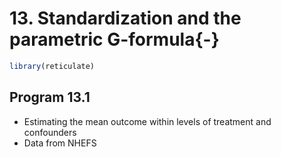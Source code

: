 # 13. Standardization and the parametric G-formula{-}


```r
library(reticulate)
```

## Program 13.1

- Estimating the mean outcome within levels of treatment and confounders
- Data from NHEFS
